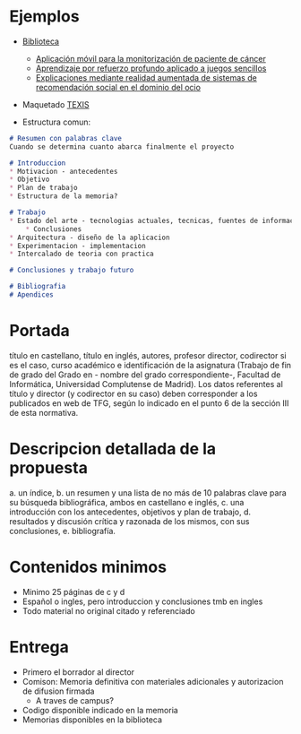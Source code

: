 # Ejemplos
* [Biblioteca](https://eprints.ucm.es/view/tipocentroagrupa/tfg/2403/)
	* [Aplicación móvil para la monitorización de paciente de cáncer](https://eprints.ucm.es/59413/1/GOMEZ_AMADOR_Memoria_4398576_1935130896.pdf)
	* [Aprendizaje por refuerzo profundo aplicado a juegos sencillos ](https://eprints.ucm.es/56648/1/1138035127-327684_JUAN_RAM%C3%93N_DEL_CA%C3%91O_VEGA_Aprendizaje_por_refuerzo_profundo_aplicado_a_juegos_sencillos_3940146_998640412.pdf)
	* [Explicaciones mediante realidad aumentada de sistemas de recomendación social en el dominio del ocio](https://eprints.ucm.es/56531/1/1138519005-366081_DANIEL_CALLE_S%C3%81NCHEZ_EXPLICACIONES_MEDIANTE_REALIDAD_AUMENTADA_DE_SISTEMAS_DE_RECOMENDACI%C3%93N_SOCIAL_EN_EL_DOMINIO_DEL_OCIO_39_12831665.pdf)

* Maquetado [TEXIS](http://gaia.fdi.ucm.es/files/research/texis/nightlybuilds/TeXiS-Manual-NightlyBuild.pdf)

* Estructura comun:
```markdown
# Resumen con palabras clave
Cuando se determina cuanto abarca finalmente el proyecto

# Introduccion
* Motivacion - antecedentes
* Objetivo
* Plan de trabajo
* Estructura de la memoria?

# Trabajo
* Estado del arte - tecnologias actuales, tecnicas, fuentes de información...
	* Conclusiones
* Arquitectura - diseño de la aplicacion
* Experimentacion - implementacion
* Intercalado de teoria con practica

# Conclusiones y trabajo futuro

# Bibliografia
# Apendices
```

# Portada
título en castellano, título en inglés, autores, profesor director, codirector si es el caso, curso académico e identificación de la asignatura (Trabajo de fin de grado del Grado en - nombre del grado correspondiente-, Facultad de Informática, Universidad Complutense de Madrid). Los datos referentes al título y director (y codirector en su caso) deben corresponder a los publicados en web de TFG, según lo indicado en el punto 6 de la sección III de esta normativa.

# Descripcion detallada de la propuesta
a. un índice,
b. un resumen y una lista de no más de 10 palabras clave para su búsqueda
bibliográfica, ambos en castellano e inglés,
c. una introducción con los antecedentes, objetivos y plan de trabajo,
d. resultados y discusión crítica y razonada de los mismos, con sus conclusiones,
e. bibliografía.

# Contenidos minimos
* Minimo 25 páginas de c y d
* Español o ingles, pero introduccion y conclusiones tmb en ingles
* Todo material no original citado y referenciado

# Entrega
* Primero el borrador al director
* Comison: Memoria definitiva con materiales adicionales y autorizacion de difusion firmada
	* A traves de campus?
* Codigo disponible indicado en la memoria
* Memorias disponibles en la biblioteca


